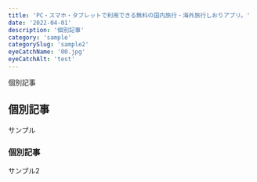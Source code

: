 ```yaml
---
title: 'PC・スマホ・タブレットで利用できる無料の国内旅行・海外旅行しおりアプリ。'
date: '2022-04-01'
description: '個別記事'
category: 'sample'
categorySlug: 'sample2'
eyeCatchName: '00.jpg'
eyeCatchAlt: 'test'
---
```


個別記事

## 個別記事

サンプル

### 個別記事

サンプル2